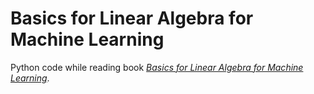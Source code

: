 # Basics for Linear Algebra for Machine Learning
Python code while reading book [*Basics for Linear Algebra for Machine Learning*](https://machinelearningmastery.com/linear_algebra_for_machine_learning/).
